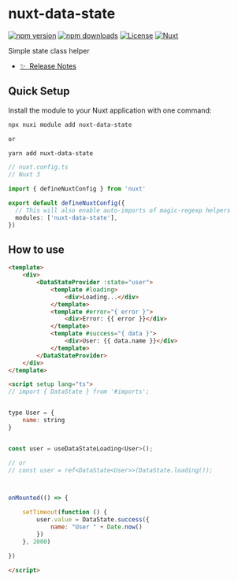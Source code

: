 <!--
Get your module up and running quickly.

Find and replace all on all files (CMD+SHIFT+F):
- Name: Nuxt DataState
- Package name: nuxt-data-state
- Description: My new Nuxt module
-->

# nuxt-data-state

[![npm version][npm-version-src]][npm-version-href]
[![npm downloads][npm-downloads-src]][npm-downloads-href]
[![License][license-src]][license-href]
[![Nuxt][nuxt-src]][nuxt-href]

Simple state class helper

- [✨ &nbsp;Release Notes](/CHANGELOG.md)
<!-- - [🏀 Online playground](https://stackblitz.com/github/zenozaga/nuxt-data-state?file=playground%2Fapp.vue) -->
<!-- - [📖 &nbsp;Documentation](https://example.com) -->
 

## Quick Setup

Install the module to your Nuxt application with one command:

```bash
npx nuxi module add nuxt-data-state

or

yarn add nuxt-data-state
```

```ts
// nuxt.config.ts
// Nuxt 3

import { defineNuxtConfig } from 'nuxt'

export default defineNuxtConfig({
  // This will also enable auto-imports of magic-regexp helpers
  modules: ['nuxt-data-state'],
})
```

## How to use


```html
<template>
    <div>
        <DataStateProvider :state="user">
            <template #loading>
                <div>Loading...</div>
            </template>
            <template #error="{ error }">
                <div>Error: {{ error }}</div>
            </template>
            <template #success="{ data }">
                <div>User: {{ data.name }}</div>
            </template>
        </DataStateProvider>
    </div>
</template>

<script setup lang="ts">
// import { DataState } from '#imports';


type User = {
    name: string
}


const user = useDataStateLoading<User>();

// or
// const user = ref<DataState<User>>(DataState.loading());



onMounted(() => {

    setTimeout(function () {
        user.value = DataState.success({
            name: "User " + Date.now()
        })
    }, 2000)

})

</script>
```

<!-- Badges -->
[npm-version-src]: https://img.shields.io/npm/v/nuxt-data-state/latest.svg?style=flat&colorA=020420&colorB=00DC82
[npm-version-href]: https://npmjs.com/package/nuxt-data-state

[npm-downloads-src]: https://img.shields.io/npm/dm/nuxt-data-state.svg?style=flat&colorA=020420&colorB=00DC82
[npm-downloads-href]: https://npmjs.com/package/nuxt-data-state

[license-src]: https://img.shields.io/npm/l/nuxt-data-state.svg?style=flat&colorA=020420&colorB=00DC82
[license-href]: https://npmjs.com/package/nuxt-data-state

[nuxt-src]: https://img.shields.io/badge/Nuxt-020420?logo=nuxt.js
[nuxt-href]: https://nuxt.com

